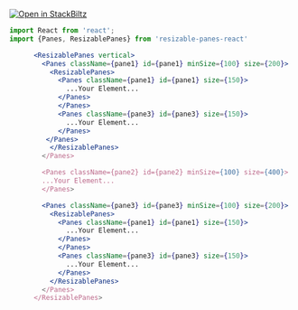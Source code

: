 [![Open in StackBiltz](https://img.shields.io/badge/Open%20in-StackBiltz-blue?logo=StackBlitz)](https://stackblitz.com/edit/stackblitz-starters-4cxwmb?file=src%2FApp.tsx)



```jsx mdx:preview
import React from 'react';
import {Panes, ResizablePanes} from 'resizable-panes-react'

      <ResizablePanes vertical>
        <Panes className={pane1} id={pane1} minSize={100} size={200}>
          <ResizablePanes>
            <Panes className={pane1} id={pane1} size={150}>
              ...Your Element...
            </Panes>
            </Panes>
            <Panes className={pane3} id={pane3} size={150}>
              ...Your Element...
            </Panes>
         </Panes>
          </ResizablePanes>
        </Panes>

        <Panes className={pane2} id={pane2} minSize={100} size={400}>
        ...Your Element...
        </Panes>

        <Panes className={pane3} id={pane3} minSize={100} size={200}>
          <ResizablePanes>
            <Panes className={pane1} id={pane1} size={150}>
              ...Your Element...
            </Panes>
            </Panes>
            <Panes className={pane3} id={pane3} size={150}>
              ...Your Element...
            </Panes>
          </ResizablePanes>
        </Panes>
      </ResizablePanes>
```